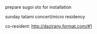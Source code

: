 prepare sugoi oto for installation

sunday tatami concert/micro residency

co-resident: http://dazirany.format.com/#1
